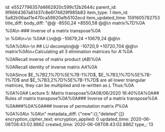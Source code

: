 id: e5527796357d4662920c599c12b2644c
parent_id: 9f6664367a61437c8e6f74829f985b83
item_type: 1
item_id: 5a82b06aa11e470ca59920afb5102ecd
item_updated_time: 1591605782753
title_diff: 
body_diff: "@@ -8550,24 +8550,58 @@\n matrix%7D%0A$$%0A%0A\n+### Number of permutations%0A* A 2%0A%0A\n # Lecture 3:\n@@ -8618,16 +8618,16 @@\n version%0A\n-\n 31/05/20\n@@ -9947,70 +9947,9 @@\n %0A$$%0A\n-### Inverse of a matrix transpose%0A$$%0A(A%5E%7B-1%7D)%5ET=(A%5ET)%5E%7B-1%7D%0A$$\n %0A\n+\n %0A# L\n@@ -10679,24 +10679,24 @@\n $$%0AA=LU%0A$$%0A%0A\n-\n ## LU decomp\n@@ -10720,9 +10720,704 @@\n  matrix%0A\n+Calculating all 3 elimination matrices for $A$:%0A$$%0AE_%7B3,2%7DE_%7B3,1%7DE_%7B2,1%7DA=U%0A$$%0ARecall inverse of matrix product $(AB)%5E%7B-1%7D=B%5E%7B-1%7DA%5E%7B-1%7D$%0A$$%0AE_%7B2,1%7D%5E%7B-1%7DE_%7B3,1%7D%5E%7B-1%7DE_%7B3,2%7D%5E%7B-1%7DE_%7B3,2%7DE_%7B3,1%7DE_%7B2,1%7DA=E_%7B2,1%7D%5E%7B-1%7DE_%7B3,1%7D%5E%7B-1%7DE_%7B3,2%7D%5E%7B-1%7DU%0A$$%0ARecall identity of inverse matrix $AA%5E%7B-1%7D=A%5E%7B-1%7DA=I$%0A$$%0AA=E_%7B2,1%7D%5E%7B-1%7DE_%7B3,1%7D%5E%7B-1%7DE_%7B3,2%7D%5E%7B-1%7DU%0A$$%0ASince $E_%7B2,1%7D%5E%7B-1%7D$, $E_%7B3,1%7D%5E%7B-1%7D$ and $E_%7B3,2%7D%5E%7B-1%7D$ are all lower triangular matrices, they can be multiplied and re-written as $L$ Thus:%0A$$%0AA=LU%0A$$%0A%0A# Lecture 5: Matrix transpose%0A08/06/2020 16:40%0A%0A## Rules of matrix transpose%0A%0A### Inverse of a matrix transpose%0A$$%0A(A%5E%7B-1%7D)%5ET=(A%5ET)%5E%7B-1%7D%0A$$%0A###%0A%0A### Inverse of permutation matrix $P$%0A$$%0AP%5E%7B-1%7D=P%5ET%0A$$%0A%0A\n %0A\n"
metadata_diff: {"new":{},"deleted":[]}
encryption_cipher_text: 
encryption_applied: 0
updated_time: 2020-06-08T08:43:02.886Z
created_time: 2020-06-08T08:43:02.886Z
type_: 13